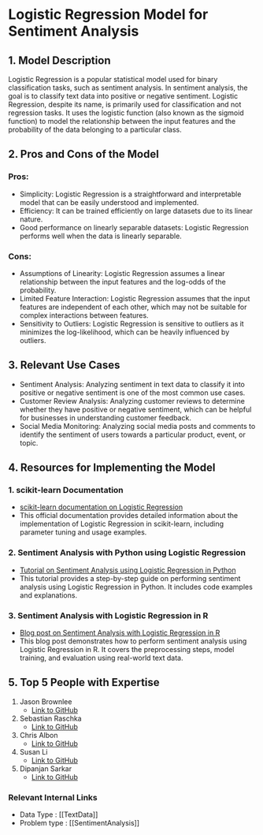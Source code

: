 # Logistic Regression Model for Sentiment Analysis

## 1. Model Description
Logistic Regression is a popular statistical model used for binary classification tasks, such as sentiment analysis. In sentiment analysis, the goal is to classify text data into positive or negative sentiment. Logistic Regression, despite its name, is primarily used for classification and not regression tasks. It uses the logistic function (also known as the sigmoid function) to model the relationship between the input features and the probability of the data belonging to a particular class.

## 2. Pros and Cons of the Model

### Pros:
- Simplicity: Logistic Regression is a straightforward and interpretable model that can be easily understood and implemented.
- Efficiency: It can be trained efficiently on large datasets due to its linear nature.
- Good performance on linearly separable datasets: Logistic Regression performs well when the data is linearly separable.

### Cons:
- Assumptions of Linearity: Logistic Regression assumes a linear relationship between the input features and the log-odds of the probability.
- Limited Feature Interaction: Logistic Regression assumes that the input features are independent of each other, which may not be suitable for complex interactions between features.
- Sensitivity to Outliers: Logistic Regression is sensitive to outliers as it minimizes the log-likelihood, which can be heavily influenced by outliers.

## 3. Relevant Use Cases
- Sentiment Analysis: Analyzing sentiment in text data to classify it into positive or negative sentiment is one of the most common use cases.
- Customer Review Analysis: Analyzing customer reviews to determine whether they have positive or negative sentiment, which can be helpful for businesses in understanding customer feedback.
- Social Media Monitoring: Analyzing social media posts and comments to identify the sentiment of users towards a particular product, event, or topic.

## 4. Resources for Implementing the Model

### 1. scikit-learn Documentation
- [scikit-learn documentation on Logistic Regression](https://scikit-learn.org/stable/modules/generated/sklearn.linear_model.LogisticRegression.html)
- This official documentation provides detailed information about the implementation of Logistic Regression in scikit-learn, including parameter tuning and usage examples.

### 2. Sentiment Analysis with Python using Logistic Regression
- [Tutorial on Sentiment Analysis using Logistic Regression in Python](https://towardsdatascience.com/sentiment-analysis-with-python-part-2-4f71e7bde59a)
- This tutorial provides a step-by-step guide on performing sentiment analysis using Logistic Regression in Python. It includes code examples and explanations.

### 3. Sentiment Analysis with Logistic Regression in R
- [Blog post on Sentiment Analysis with Logistic Regression in R](https://www.r-bloggers.com/sentiment-analysis-with-logistic-regression-in-r/)
- This blog post demonstrates how to perform sentiment analysis using Logistic Regression in R. It covers the preprocessing steps, model training, and evaluation using real-world text data.

## 5. Top 5 People with Expertise
1. Jason Brownlee
   - [Link to GitHub](https://github.com/jbrownlee)
2. Sebastian Raschka
   - [Link to GitHub](https://github.com/rasbt)
3. Chris Albon
   - [Link to GitHub](https://github.com/chrisalbon)
4. Susan Li
   - [Link to GitHub](https://github.com/susanli2016)
5. Dipanjan Sarkar
   - [Link to GitHub](https://github.com/dipanjanS)


 ### Relevant Internal Links
- Data Type : [[TextData]]
- Problem type : [[SentimentAnalysis]]

